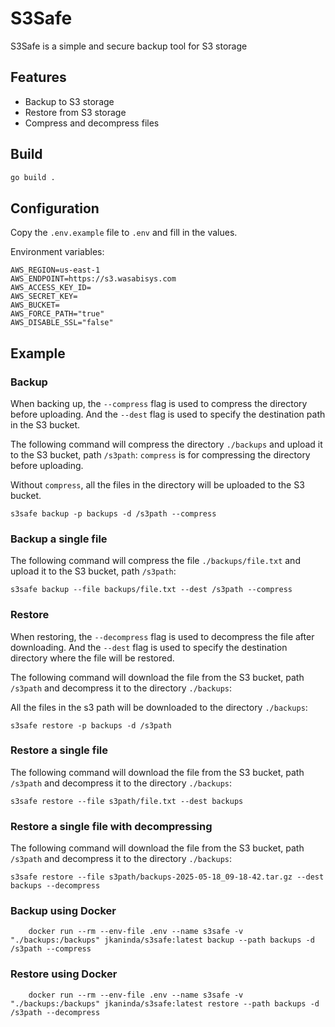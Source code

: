 # S3Safe

S3Safe is a simple and secure backup tool for S3 storage

## Features
- Backup to S3 storage
- Restore from S3 storage
- Compress and decompress files

## Build

```sh
go build .
```
## Configuration
 Copy the `.env.example` file to `.env` and fill in the values.

Environment variables:

```config
AWS_REGION=us-east-1
AWS_ENDPOINT=https://s3.wasabisys.com
AWS_ACCESS_KEY_ID=
AWS_SECRET_KEY=
AWS_BUCKET=
AWS_FORCE_PATH="true"
AWS_DISABLE_SSL="false"
```

## Example

### Backup
When backing up, the `--compress` flag is used to compress the directory before uploading.
And the `--dest` flag is used to specify the destination path in the S3 bucket.

The following command will compress the directory `./backups` and upload it to the S3 bucket, path `/s3path`:
`compress` is for compressing the directory before uploading.

Without `compress`, all the files in the directory will be uploaded to the S3 bucket.

```shell
s3safe backup -p backups -d /s3path --compress
```
### Backup a single file
The following command will compress the file `./backups/file.txt` and upload it to the S3 bucket, path `/s3path`:

```shell
s3safe backup --file backups/file.txt --dest /s3path --compress
```

### Restore

When restoring, the `--decompress` flag is used to decompress the file after downloading.
And the `--dest` flag is used to specify the destination directory where the file will be restored.

The following command will download the file from the S3 bucket, path `/s3path` and decompress it to the directory `./backups`:

All the files in the s3 path will be downloaded to the directory `./backups`:

```shell
s3safe restore -p backups -d /s3path
```
### Restore a single file
The following command will download the file from the S3 bucket, path `/s3path` and decompress it to the directory `./backups`:

```shell
s3safe restore --file s3path/file.txt --dest backups
```

### Restore a single file with decompressing

The following command will download the file from the S3 bucket, path `/s3path` and decompress it to the directory `./backups`:

```shell
s3safe restore --file s3path/backups-2025-05-18_09-18-42.tar.gz --dest backups --decompress
```

### Backup using Docker

```shell
	docker run --rm --env-file .env --name s3safe -v "./backups:/backups" jkaninda/s3safe:latest backup --path backups -d /s3path --compress
```
### Restore using Docker

```shell
    docker run --rm --env-file .env --name s3safe -v "./backups:/backups" jkaninda/s3safe:latest restore --path backups -d /s3path --decompress
```